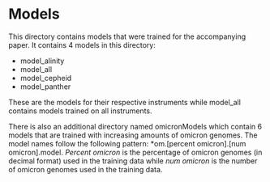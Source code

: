 # Models

This directory contains models that were trained for the accompanying paper.  It contains 4 models in this directory:
- model_alinity
- model_all
- model_cepheid
- model_panther

These are the models for their respective instruments while model_all contains models trained on all instruments.  

There is also an additional directory named omicronModels which contain 6 models that are trained with increasing amounts of omicron genomes.  The model names follow the following pattern: *om.[percent omicron].[num omicron].model.  *Percent omicron* is the percentage of omicron genomes (in decimal format) used in the training data while *num omicron* is the number of omicron genomes used in the training data.  